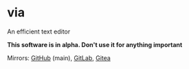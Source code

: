 # via

An efficient text editor

**This software is in alpha. Don't use it for anything important**

Mirrors: [GitHub](https://github.com/andrewkdinh/via) (main), [GitLab](https://gitlab.com/andrewkdinh/via), [Gitea](https://gitea.andrewkdinh.com/andrewkdinh/via)